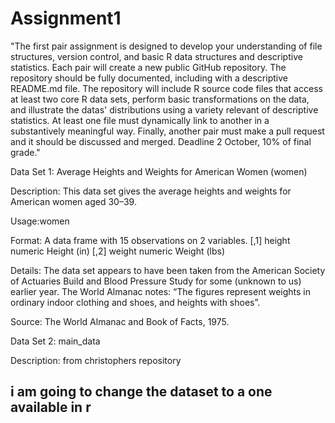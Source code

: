﻿# Assignment1


"The first pair assignment is designed to develop your understanding of file structures, version control, and basic R data structures and descriptive statistics. Each pair will create a new public GitHub repository. The repository should be fully documented, including with a descriptive README.md file. The repository will include R source code files that access at least two core R data sets, perform basic transformations on the data, and illustrate the datas' distributions using a variety relevant of descriptive statistics. At least one file must dynamically link to another in a substantively meaningful way. Finally, another pair must make a pull request and it should be discussed and merged. Deadline 2 October, 10% of final grade."

Data Set 1: Average Heights and Weights for American Women (women)

Description: This data set gives the average heights and weights for American women aged 30–39.

Usage:women

Format: A data frame with 15 observations on 2 variables.
[,1]	height	numeric	Height (in)
[,2]	weight	numeric	Weight (lbs)

Details: The data set appears to have been taken from the American Society of Actuaries Build and Blood Pressure Study for some (unknown to us) earlier year. The World Almanac notes: “The figures represent weights in ordinary indoor clothing and shoes, and heights with shoes”.

Source: The World Almanac and Book of Facts, 1975.


Data Set 2: main_data

Description: from christophers repository

## i am going to change the dataset to a one available in r ##
